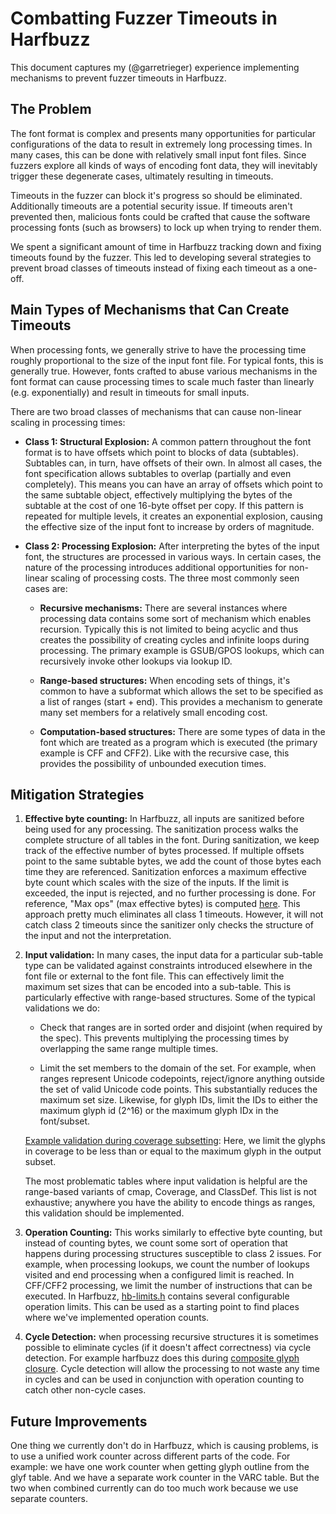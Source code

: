 # Combatting Fuzzer Timeouts in Harfbuzz

This document captures my (@garretrieger) experience implementing mechanisms to prevent fuzzer timeouts in Harfbuzz.

## The Problem

The font format is complex and presents many opportunities for particular configurations of the data to result in extremely long processing
times. In many cases, this can be done with relatively small input font files. Since fuzzers explore all kinds of ways of encoding font
data, they will inevitably trigger these degenerate cases, ultimately resulting in timeouts.

Timeouts in the fuzzer can block it's progress so should be eliminated. Additionally timeouts are a potential security issue. If timeouts
aren't prevented then, malicious fonts could be crafted that cause the software processing fonts (such as browsers) to lock up when trying
to render them.

We spent a significant amount of time in Harfbuzz tracking down and fixing timeouts found by the fuzzer. This led to developing several
strategies to prevent broad classes of timeouts instead of fixing each timeout as a one-off.

## Main Types of Mechanisms that Can Create Timeouts

When processing fonts, we generally strive to have the processing time roughly proportional to the size of the input font file. For typical
fonts, this is generally true. However, fonts crafted to abuse various mechanisms in the font format can cause processing times to scale
much faster than linearly (e.g. exponentially) and result in timeouts for small inputs.

There are two broad classes of mechanisms that can cause non-linear scaling in processing times:

- **Class 1: Structural Explosion:** A common pattern throughout the font format is to have offsets which point to blocks of data
  (subtables). Subtables can, in turn, have offsets of their own. In almost all cases, the font specification allows subtables to overlap
  (partially and even completely). This means you can have an array of offsets which point to the same subtable object, effectively
  multiplying the bytes of the subtable at the cost of one 16-byte offset per copy. If this pattern is repeated for multiple levels, it
  creates an exponential explosion, causing the effective size of the input font to increase by orders of magnitude.

- **Class 2: Processing Explosion:** After interpreting the bytes of the input font, the structures are processed in various ways.
  In certain cases, the nature of the processing introduces additional opportunities for non-linear scaling of processing costs. The three
  most commonly seen cases are:

  - **Recursive mechanisms:** There are several instances where processing data contains some sort of mechanism which enables recursion.
    Typically this is not limited to being acyclic and thus creates the possibility of creating cycles and infinite loops during
    processing. The primary example is GSUB/GPOS lookups, which can recursively invoke other lookups via lookup ID.

  - **Range-based structures:** When encoding sets of things, it's common to have a subformat which allows the set to be specified as a
    list of ranges (start + end). This provides a mechanism to generate many set members for a relatively small encoding cost.

  - **Computation-based structures:** There are some types of data in the font which are treated as a program which is executed (the
    primary example is CFF and CFF2). Like with the recursive case, this provides the possibility of unbounded execution times.

## Mitigation Strategies

1. **Effective byte counting:** In Harfbuzz, all inputs are sanitized before being used for any processing. The sanitization process walks
   the complete structure of all tables in the font. During sanitization, we keep track of the effective number of bytes processed. If
   multiple offsets point to the same subtable bytes, we add the count of those bytes each time they are referenced. Sanitization enforces
   a maximum effective byte count which scales with the size of the inputs. If the limit is exceeded, the input is rejected, and no further
   processing is done. For reference, "Max ops" (max effective bytes) is computed
   [here](https://github.com/harfbuzz/harfbuzz/blob/main/src/hb-sanitize.hh#L225). This approach pretty much eliminates all class 1
   timeouts. However, it will not catch class 2 timeouts since the sanitizer only checks the structure of the input and not the
   interpretation.

2. **Input validation:** In many cases, the input data for a particular sub-table type can be validated against constraints introduced
   elsewhere in the font file or external to the font file. This can effectively limit the maximum set sizes that can be encoded into a
   sub-table. This is particularly effective with range-based structures. Some of the typical validations we do:

   - Check that ranges are in sorted order and disjoint (when required by the spec). This prevents multiplying the processing times by
     overlapping the same range multiple times.

   - Limit the set members to the domain of the set. For example, when ranges represent Unicode codepoints, reject/ignore anything outside
     the set of valid Unicode code points. This substantially reduces the maximum set size. Likewise, for glyph IDs, limit the IDs to
     either the maximum glyph id (2^16) or the maximum glyph IDx in the font/subset.

   [Example validation during coverage subsetting](https://github.com/harfbuzz/harfbuzz/blob/main/src/OT/Layout/Common/Coverage.hh#L165):
   Here, we limit the glyphs in coverage to be less than or equal to the maximum glyph in the output subset.

   The most problematic tables where input validation is helpful are the range-based variants of cmap, Coverage, and ClassDef. This list is
   not exhaustive; anywhere you have the ability to encode things as ranges, this validation should be implemented.

3. **Operation Counting:** This works similarly to effective byte counting, but instead of counting bytes, we count some sort of operation
   that happens during processing structures susceptible to class 2 issues. For example, when processing lookups, we count the number of
   lookups visited and end processing when a configured limit is reached. In CFF/CFF2 processing, we limit the number of instructions that
   can be executed. In Harfbuzz, [hb-limits.h](https://github.com/harfbuzz/harfbuzz/blob/main/src/hb-limits.hh) contains several
   configurable operation limits. This can be used as a starting point to find places where we've implemented operation counts.

4. **Cycle Detection:** when processing recursive structures it is sometimes possible to eliminate cycles (if it doesn't affect
   correctness) via cycle detection. For example harfbuzz does this during
   [composite glyph closure](https://github.com/harfbuzz/harfbuzz/blob/main/src/hb-subset-plan.cc#L810). Cycle detection will allow the
   processing to not waste any time in cycles and can be used in conjunction with operation counting to catch other non-cycle cases.

## Future Improvements ##

One thing we currently don't do in Harfbuzz, which is causing problems, is to use a unified work counter across different parts of the
code. For example: we have one work counter when getting glyph outline from the glyf table. And we have a separate work counter in the
VARC table. But the two when combined currently can do too much work because we use separate counters.
